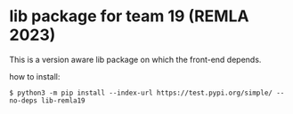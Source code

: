 # lib package for team 19 (REMLA 2023)

This is a version aware lib package on which the front-end depends.

how to install:
```console
$ python3 -m pip install --index-url https://test.pypi.org/simple/ --no-deps lib-remla19
```
